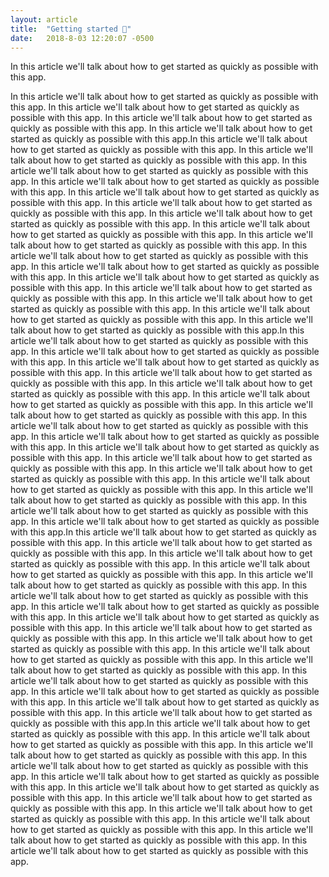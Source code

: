 ```yaml
---
layout: article
title:  "Getting started 🎉"
date:   2018-8-03 12:20:07 -0500
---
```


In this article we'll talk about how to get started as quickly as possible with this app. 

In this article we'll talk about how to get started as quickly as possible with this app. In this article we'll talk about how to get started as quickly as possible with this app. In this article we'll talk about how to get started as quickly as possible with this app. In this article we'll talk about how to get started as quickly as possible with this app.In this article we'll talk about how to get started as quickly as possible with this app. In this article we'll talk about how to get started as quickly as possible with this app. In this article we'll talk about how to get started as quickly as possible with this app. In this article we'll talk about how to get started as quickly as possible with this app. In this article we'll talk about how to get started as quickly as possible with this app. In this article we'll talk about how to get started as quickly as possible with this app.  In this article we'll talk about how to get started as quickly as possible with this app. In this article we'll talk about how to get started as quickly as possible with this app. In this article we'll talk about how to get started as quickly as possible with this app. In this article we'll talk about how to get started as quickly as possible with this app. In this article we'll talk about how to get started as quickly as possible with this app. 
In this article we'll talk about how to get started as quickly as possible with this app. In this article we'll talk about how to get started as quickly as possible with this app. In this article we'll talk about how to get started as quickly as possible with this app. In this article we'll talk about how to get started as quickly as possible with this app. In this article we'll talk about how to get started as quickly as possible with this app.In this article we'll talk about how to get started as quickly as possible with this app. In this article we'll talk about how to get started as quickly as possible with this app. In this article we'll talk about how to get started as quickly as possible with this app. In this article we'll talk about how to get started as quickly as possible with this app. In this article we'll talk about how to get started as quickly as possible with this app. In this article we'll talk about how to get started as quickly as possible with this app.  In this article we'll talk about how to get started as quickly as possible with this app. In this article we'll talk about how to get started as quickly as possible with this app. In this article we'll talk about how to get started as quickly as possible with this app. In this article we'll talk about how to get started as quickly as possible with this app. In this article we'll talk about how to get started as quickly as possible with this app. 
In this article we'll talk about how to get started as quickly as possible with this app. In this article we'll talk about how to get started as quickly as possible with this app. In this article we'll talk about how to get started as quickly as possible with this app. In this article we'll talk about how to get started as quickly as possible with this app. In this article we'll talk about how to get started as quickly as possible with this app.In this article we'll talk about how to get started as quickly as possible with this app. In this article we'll talk about how to get started as quickly as possible with this app. In this article we'll talk about how to get started as quickly as possible with this app. In this article we'll talk about how to get started as quickly as possible with this app. In this article we'll talk about how to get started as quickly as possible with this app. In this article we'll talk about how to get started as quickly as possible with this app.  In this article we'll talk about how to get started as quickly as possible with this app. In this article we'll talk about how to get started as quickly as possible with this app. In this article we'll talk about how to get started as quickly as possible with this app. In this article we'll talk about how to get started as quickly as possible with this app. In this article we'll talk about how to get started as quickly as possible with this app. 
In this article we'll talk about how to get started as quickly as possible with this app. In this article we'll talk about how to get started as quickly as possible with this app. In this article we'll talk about how to get started as quickly as possible with this app. In this article we'll talk about how to get started as quickly as possible with this app. In this article we'll talk about how to get started as quickly as possible with this app.In this article we'll talk about how to get started as quickly as possible with this app. In this article we'll talk about how to get started as quickly as possible with this app. In this article we'll talk about how to get started as quickly as possible with this app. In this article we'll talk about how to get started as quickly as possible with this app. In this article we'll talk about how to get started as quickly as possible with this app. In this article we'll talk about how to get started as quickly as possible with this app.  In this article we'll talk about how to get started as quickly as possible with this app. In this article we'll talk about how to get started as quickly as possible with this app. In this article we'll talk about how to get started as quickly as possible with this app. In this article we'll talk about how to get started as quickly as possible with this app. In this article we'll talk about how to get started as quickly as possible with this app. 